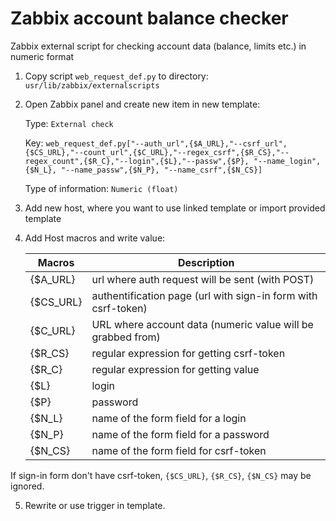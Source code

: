 # Zabbix account balance checker
Zabbix external script for checking account data (balance, limits etc.) in numeric format

1. Copy script `web_request_def.py` to directory: `usr/lib/zabbix/externalscripts`

2. Open Zabbix panel and create new item in new template:
    
    Type: `External check`
    
    Key: `web_request_def.py["--auth_url",{$A_URL},"--csrf_url",{$CS_URL},"--count_url",{$C_URL},"--regex_csrf",{$R_CS},"--regex_count",{$R_C},"--login",{$L},"--passw",{$P}, "--name_login",{$N_L}, "--name_passw",{$N_P}, "--name_csrf",{$N_CS}]`
    
    Type of information: `Numeric (float)`

3. Add new host, where you want to use linked template or import provided template

4. Add Host macros and write value:

    |Macros|Description|
    |------|-----------|
    |{$A_URL} | url where auth request will be sent (with POST) |
    |{$CS_URL} | authentification page (url with sign-in form with csrf-token)  |
    |{$C_URL} | URL where account data (numeric value will be grabbed from) |
    |{$R_CS} | regular expression for getting csrf-token |
    |{$R_C} | regular expression for getting value |
    |{$L} | login |
    |{$P} | password |
    |{$N_L} | name of the form field for a login |
    |{$N_P}| name of the form field for a password |
    |{$N_CS} | name of the form field for csrf-token |

If sign-in form don't have csrf-token, `{$CS_URL}`, `{$R_CS}`, `{$N_CS}` may be ignored.

5. Rewrite or use trigger in template.